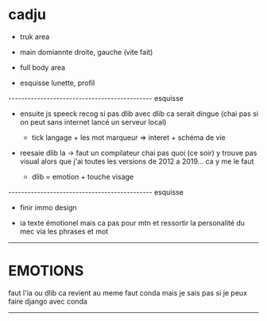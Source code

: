 # cadju


- truk area

- main domiannte droite, gauche (vite fait)

- full body area

- esquisse lunette, profil

--------------------------------------------- esquisse

- ensuite js speeck recog si pas dlib avec dlib ca serait dingue (chai pas si on peut sans internet lancé un serveur local)
  
  - tick langage + les mot marqueur => interet + schéma de vie
  
 


- reesaie dlib la -> faut un compilateur chai pas quoi (ce soir) y trouve pas visual alors que j'ai toutes les versions de 2012 a 2019...
  ca y me le faut
  
  - dlib = emotion + touche visage

--------------------------------------------- esquisse

- finir immo design

- ia texte émotionel mais ca pas pour mtn et ressortir la personalité du mec via les phrases et mot

----------------------------------------------------------------------



# EMOTIONS

faut l'ia ou dlib ca revient au meme faut conda mais je sais pas si je peux faire django avec conda

-------------------------------------------------------------------









